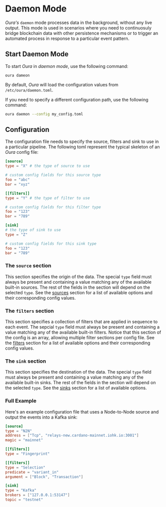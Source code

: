 # Daemon Mode

_Oura's_ `daemon` mode processes data in the background, without any live output. This mode is used in scenarios where you need to continuosuly bridge blockchain data with other persistence mechanisms or to trigger an automated process in response to a particular event pattern.

## Start Daemon Mode

To start _Oura_ in _daemon mode_, use the following command:

```
oura dameon
```

By default, _Oura_ will load the configuration values from `/etc/oura/daemon.toml`.

If you need to specify a different configuration path, use the following command:

```sh
oura daemon --config my_config.toml
```

## Configuration

The configuration file needs to specify the source, filters and sink to use in a particular pipeline. The following toml represent the typical skeleton of an _Oura_ config file:

```toml
[source]
type = "X" # the type of source to use

# custom config fields for this source type
foo = "abc"
bar = "xyz"

[[filters]]
type = "Y" # the type of filter to use

# custom config fields for this filter type
foo = "123"
bar = "789"

[sink]
# the type of sink to use
type = "Z"

# custom config fields for this sink type
foo = "123"
bar = "789"
```

### The `source` section

This section specifies the origin of the data. The special `type` field must always be present and containing a value matching any of the available built-in sources. The rest of the fields in the section will depend on the selected `type`. See the [sources](../sources/index.md) section for a list of available options and their corresponding config values.

### The `filters` section

This section specifies a collection of filters that are applied in sequence to each event. The sepcial `type` field must always be present and containing a value matching any of the available built-in filters. Notice that this section of the config is an array, allowing multiple filter sections per config file. See the [filters](../filters/index.md) section for a list of available options and their corresponding config values.

### The `sink` section

This section specifies the destination of the data. The special `type` field must always be present and containing a value matching any of the available built-in sinks. The rest of the fields in the section will depend on the selected `type`. See the [sinks](../sinks/index.md) section for a list of available options.

### Full Example

Here's an example configuration file that uses a Node-to-Node source and output the events into a Kafka sink:

```toml
[source]
type = "N2N"
address = ["Tcp", "relays-new.cardano-mainnet.iohk.io:3001"]
magic = "mainnet"

[[filters]]
type = "Fingerprint"

[[filters]]
type = "Selection"
predicate = "variant_in"
argument = ["Block", "Transaction"]

[sink]
type = "Kafka"
brokers = ["127.0.0.1:53147"]
topic = "testnet"
```
